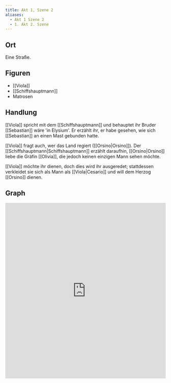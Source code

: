```yaml
---
title: Akt 1, Szene 2
aliases:
  - Akt 1 Szene 2
  - 1. Akt 2. Szene
---
```

## Ort
Eine Straße.

## Figuren
- [[Viola]]
- [[Schiffshauptmann]]
- Matrosen

## Handlung
[[Viola]] spricht mit dem [[Schiffshauptmann]] und behauptet ihr Bruder [[Sebastian]] wäre 'in Elysium'. Er erzählt ihr, er habe gesehen, wie sich [[Sebastian]] an einen Mast gebunden hatte. 

[[Viola]] fragt auch, wer das Land regiert ([[Orsino|Orsino]]). Der [[Schiffshauptmann|Schiffshauptmann]] erzählt daraufhin, [[Orsino|Orsino]] liebe die Gräfin [[Olivia]], die jedoch keinen einzigen Mann sehen möchte.

[[Viola]] möchte ihr dienen, doch dies wird ihr ausgeredet; stattdessen verkleidet sie sich als Mann als [[Viola|Cesario]] und will dem Herzog [[Orsino]] dienen.

## Graph
<iframe src="https://catchears.github.io/was-ihr-wollt-graphs/act-1/act-1-scene-2-dark" width=100% height=550 style="border: 0;"></iframe>